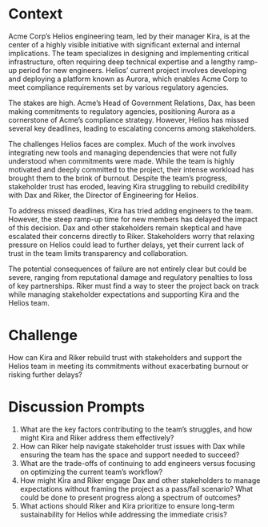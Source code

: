 # Context
Acme Corp’s Helios engineering team, led by their manager Kira, is at the center of a highly visible initiative with significant external and internal implications. The team specializes in designing and implementing critical infrastructure, often requiring deep technical expertise and a lengthy ramp-up period for new engineers. Helios’ current project involves developing and deploying a platform known as Aurora, which enables Acme Corp to meet compliance requirements set by various regulatory agencies.

The stakes are high. Acme’s Head of Government Relations, Dax, has been making commitments to regulatory agencies, positioning Aurora as a cornerstone of Acme’s compliance strategy. However, Helios has missed several key deadlines, leading to escalating concerns among stakeholders.

The challenges Helios faces are complex. Much of the work involves integrating new tools and managing dependencies that were not fully understood when commitments were made. While the team is highly motivated and deeply committed to the project, their intense workload has brought them to the brink of burnout. Despite the team’s progress, stakeholder trust has eroded, leaving Kira struggling to rebuild credibility with Dax and Riker, the Director of Engineering for Helios.

To address missed deadlines, Kira has tried adding engineers to the team. However, the steep ramp-up time for new members has delayed the impact of this decision. Dax and other stakeholders remain skeptical and have escalated their concerns directly to Riker. Stakeholders worry that relaxing pressure on Helios could lead to further delays, yet their current lack of trust in the team limits transparency and collaboration.

The potential consequences of failure are not entirely clear but could be severe, ranging from reputational damage and regulatory penalties to loss of key partnerships. Riker must find a way to steer the project back on track while managing stakeholder expectations and supporting Kira and the Helios team.

# Challenge
How can Kira and Riker rebuild trust with stakeholders and support the Helios team in meeting its commitments without exacerbating burnout or risking further delays?

# Discussion Prompts
1. What are the key factors contributing to the team’s struggles, and how might Kira and Riker address them effectively?
2. How can Riker help navigate stakeholder trust issues with Dax while ensuring the team has the space and support needed to succeed?
3. What are the trade-offs of continuing to add engineers versus focusing on optimizing the current team’s workflow?
4. How might Kira and Riker engage Dax and other stakeholders to manage expectations without framing the project as a pass/fail scenario? What could be done to present progress along a spectrum of outcomes?
5. What actions should Riker and Kira prioritize to ensure long-term sustainability for Helios while addressing the immediate crisis?
